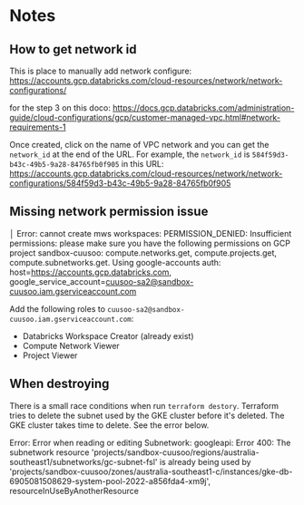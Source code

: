 # Notes

## How to get network id
This is place to manually add network configure: https://accounts.gcp.databricks.com/cloud-resources/network/network-configurations/

for the step 3 on this doco: https://docs.gcp.databricks.com/administration-guide/cloud-configurations/gcp/customer-managed-vpc.html#network-requirements-1

Once created, click on the name of VPC network and you can get the `network_id` at the end of the URL. For example, the `network_id` is `584f59d3-b43c-49b5-9a28-84765fb0f905` in this URL: https://accounts.gcp.databricks.com/cloud-resources/network/network-configurations/584f59d3-b43c-49b5-9a28-84765fb0f905

## Missing network permission issue

│ Error: cannot create mws workspaces: PERMISSION_DENIED: Insufficient permissions: please make sure you have the following permissions on GCP project sandbox-cuusoo: compute.networks.get, compute.projects.get, compute.subnetworks.get. Using google-accounts auth: host=https://accounts.gcp.databricks.com, google_service_account=cuusoo-sa2@sandbox-cuusoo.iam.gserviceaccount.com

Add the following roles to `cuusoo-sa2@sandbox-cuusoo.iam.gserviceaccount.com`:

- Databricks Workspace Creator (already exist)
- Compute Network Viewer
- Project Viewer

## When destroying

There is a small race conditions when run `terraform destory`. Terraform tries to delete the subnet used by the GKE cluster before it's deleted. The GKE cluster takes time to delete. See the error below.

 Error: Error when reading or editing Subnetwork: googleapi: Error 400: The subnetwork resource 'projects/sandbox-cuusoo/regions/australia-southeast1/subnetworks/gc-subnet-fsl' is already being used by 'projects/sandbox-cuusoo/zones/australia-southeast1-c/instances/gke-db-6905081508629-system-pool-2022-a856fda4-xm9j', resourceInUseByAnotherResource
